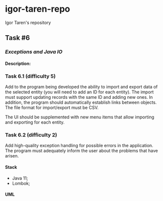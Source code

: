# igor-taren-repo

Igor Taren's repository

## Task #6

### _Exceptions and Java IO_

#### Description:

### Task 6.1 (difficulty 5)

Add to the program being developed the ability to import and export data of the selected entity (you will need to add an ID for each entity). The import must support updating records with the same ID and adding new ones. In addition, the program should automatically establish links between objects. The file format for import/export must be CSV.

The UI should be supplemented with new menu items that allow importing and exporting for each entity.

### Task 6.2 (difficulty 2)

Add high-quality exception handling for possible errors in the application. The program must adequately inform the user about the problems that have arisen.

#### Stack

- Java 11;
- Lombok;

#### UML

